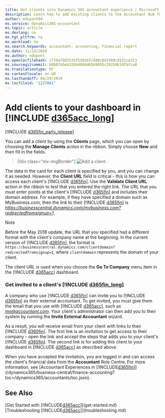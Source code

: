 ```yaml
---
title: Get clients into Dynamics 365 accountant experience | Microsoft Docs
description: Learn how to add existing clients to the Accountant Hub for Dynamics 365.
author: edupont04
ms.service: dynamics365-accountant
ms.topic: article
ms.devlang: na
ms.tgt_pltfrm: na
ms.workload: na
ms.search.keywords: accountant, accounting, financial report
ms.date: 11/23/2018
ms.author: edupont
ms.openlocfilehash: c7f0af8d3535f558567cd40c841909cd151ce313
ms.sourcegitcommit: 60b87e5eb32bb408dd65b9855c29159b1dfbfca8
ms.translationtype: HT
ms.contentlocale: en-GB
ms.lasthandoff: 04/29/2019
ms.locfileid: "1237861"
---
```

# <a name="add-clients-to-your-dashboard-in-include-d365acclongincludesd365acclongmdmd"></a>Add clients to your dashboard in [!INCLUDE [d365acc_long](includes/d365acc_long_md.md)]
[!INCLUDE [d365fin_early_release](includes/d365fin_early_release.md.md)]

You can add a client by using the **Clients** page, which you can open by choosing the **Manage Clients** action in the ribbon. Simply choose **New** and then fill in the fields.  

> [!div class="mx-imgBorder"]
> ![Add a client](./media/accountant-add-client/manage-client.png)

The data in the card for each client is specified by you, and you can change it as needed. However, the **Client URL** field is critical - this is how you can access each client's [!INCLUDE [d365fin](includes/d365fin_md.md)]. Use the **Validate Client URL** action in the ribbon to test that you entered the right link. The URL that you must enter points at the client's [!INCLUDE [d365fin](includes/d365fin_md.md)] and includes their domain address. For example, if they have specified a domain such as MyBusiness.com, then the link to their [!INCLUDE [d365fin](includes/d365fin_md.md)] is *https://businesscentral.dynamics.com/mybusiness.com?redirectedfromsignup=1*.  

> [!NOTE]
>  Before the May 2018 update, the URL that you specified had a different format with the client's company name at the beginning. In the current version of [!INCLUDE [d365fin](includes/d365fin_md.md)], the format is ```https://businesscentral.dynamics.com/clientdomain?redirectedfromsignup=1```, where ```clientdomain``` represents the domain of your client.  

The client URL is used when you choose the **Go To Company** menu item in the [!INCLUDE [d365acc](includes/d365acc_md.md)] dashboard.  

### <a name="get-invited-to-a-clients-include-d365finlongincludesd365finlongmdmd"></a>Get invited to a client's [!INCLUDE [d365fin_long](includes/d365fin_long_md.md)]
A company who use [!INCLUDE [d365fin](includes/d365fin_md.md)] can invite you to [!INCLUDE [d365fin](includes/d365fin_md.md)] as their external accountant. To get invited, you must give them the email that you use with [!INCLUDE [d365acc](includes/d365acc_md.md)], such as <em>me@accountant.com</em>. Your client's administrator can then add you to their system by running the **Invite External Accountant** wizard.  

As a result, you will receive email from your client with links to their [!INCLUDE [d365fin](includes/d365fin_md.md)]. The first link is an invitation to get access to their company - open the link and accept the steps that adds you to your client's [!INCLUDE [d365fin](includes/d365fin_md.md)]. The second link is for adding this client to your dashboard in [!INCLUDE [d365acc](includes/d365acc_md.md)] as described above.  

When you have accepted the invitation, you are logged in and can access the client's financial data from the **Accountant** Role Centre. For more information, see [Accountant Experiences in [!INCLUDE[d365fin](includes/d365fin_md.md)]](/dynamics365/business-central/finance-accounting?toc=/dynamics365/accountants/toc.json).  

## <a name="see-also"></a>See Also
[Get Started with [!INCLUDE[d365acc](includes/d365acc_md.md)]](get-started.md)  
[Troubleshooting [!INCLUDE[d365acc](includes/d365acc_md.md)]](troubleshooting.md)  
